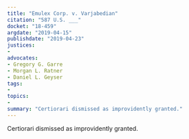 ```yaml
---
title: "Emulex Corp. v. Varjabedian"
citation: "587 U.S. ___"
docket: "18-459"
argdate: "2019-04-15"
publishdate: "2019-04-23"
justices:
- 
advocates:
- Gregory G. Garre
- Morgan L. Ratner
- Daniel L. Geyser
tags:
- 
topics:
- 
summary: "Certiorari dismissed as improvidently granted."
---
```

Certiorari dismissed as improvidently granted.
